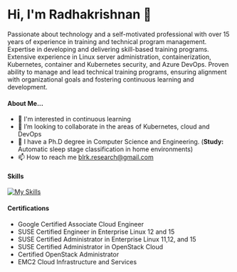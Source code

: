 # Hi, I'm Radhakrishnan 👋
Passionate about technology and a self-motivated professional with over 15 years of experience in training and technical program management. Expertise in developing and delivering skill-based training programs. Extensive experience in Linux server administration, containerization, Kubernetes, container and Kubernetes security, and Azure DevOps. Proven ability to manage and lead technical training programs, ensuring alignment with organizational goals and fostering continuous learning and development.

#### About Me...
- 👀 I'm interested in continuous learning
- 💞️ I’m looking to collaborate in the areas of Kubernetes, cloud and DevOps
- 🌱 I have a Ph.D degree in Computer Science and Engineering. (<b>Study:</b> Automatic sleep stage classification in home environments)
- 📫 How to reach me blrk.research@gmail.com

#### Skills
[![My Skills](https://skillicons.dev/icons?i=kubernetes,docker,linux,aws,gcp,azure,openstack,git,python,anaconda)](https://skillicons.dev)

#### Certifications
* Google Certified Associate Cloud Engineer
* SUSE Certified Engineer in Enterprise Linux 12 and 15
* SUSE Certified Administrator in Enterprise Linux 11,12, and 15
* SUSE Certified Administrator in OpenStack Cloud
* Certified OpenStack Administrator
* EMC2 Cloud Infrastructure and Services

<!---
blrk/blrk is a ✨ special ✨ repository because its `README.md` (this file) appears on your GitHub profile.
You can click the Preview link to take a look at your changes.
--->
